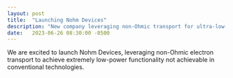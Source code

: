 ```yaml
---
layout: post
title:  "Launching Nohm Devices"
description: "New company leveraging non-Ohmic transport for ultra-low-power electronics."
date:   2023-06-26 08:30:00 -0500
---
```


We are excited to launch Nohm Devices, leveraging non-Ohmic electron transport to achieve extremely low-power functionality not achievable in conventional technologies.
